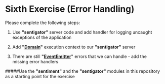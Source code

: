 Sixth Exercise (Error Handling)
=================================================

Please complete the following steps:

1. Use **"sentigator"** server code and add handler for logging uncaught exceptions of the application

2. Add **"[Domain](http://nodejs.org/api/domain.html)"** execution context to our **"sentigator"** server

3. There are still **"[EventEmitter](http://nodejs.org/api/events.html)"** errors that we can handle - add the missing error handlers

#####Use the **"sentiment"** and the **"sentigator"** modules in this repository as a starting point for the exercise